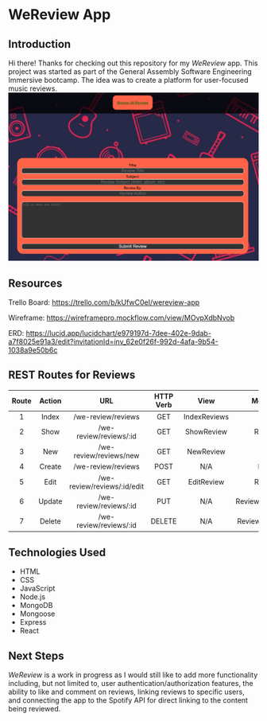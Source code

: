 # **WeReview App**

## Introduction
Hi there! Thanks for checking out this repository for my *WeReview* app. This project was started as part of the General Assembly Software Engineering Immersive bootcamp. The idea was to create a platform for user-focused music reviews.
![Screenshot](Screenshot.png)

## Resources
Trello Board: https://trello.com/b/kUfwC0eI/wereview-app

Wireframe: https://wireframepro.mockflow.com/view/MOvpXdbNvob

ERD: https://lucid.app/lucidchart/e979197d-7dee-402e-9dab-a7f8025e91a3/edit?invitationId=inv_62e0f26f-992d-4afa-9b54-1038a9e50b6c

## REST Routes for Reviews ##

 Route | Action |     URL    | HTTP Verb |  View  |     Mongoose method     |
 :---: | :----: | :--------: | :-------: | :----: | :---------------------: |
   1   | Index  | /we-review/reviews      | GET       | IndexReviews  | Review.find()              |
   2   | Show   | /we-review/reviews/:id  | GET       | ShowReview   | Review.findByID()          |
   3   | New    | /we-review/reviews/new  | GET       | NewReview    | N/A                     |
   4   | Create | /we-review/reviews      | POST      | N/A    | Review.create()            |
   5   | Edit   | /we-review/reviews/:id/edit | GET   | EditReview   | Review.findbyID()          |
   6   | Update | /we-review/reviews/:id  | PUT       | N/A    | Review.findByIDAndUpdate() |
   7   | Delete | /we-review/reviews/:id  | DELETE    | N/A    | Review.findByIDAndDelete() |

## Technologies Used
* HTML
* CSS
* JavaScript
* Node.js
* MongoDB
* Mongoose
* Express
* React

## Next Steps
*WeReview* is a work in progress as I would still like to add more functionality including, but not limited to, user authentication/authorization features, the ability to like and comment on reviews, linking reviews to specific users, and connecting the app to the Spotify API for direct linking to the content being reviewed.